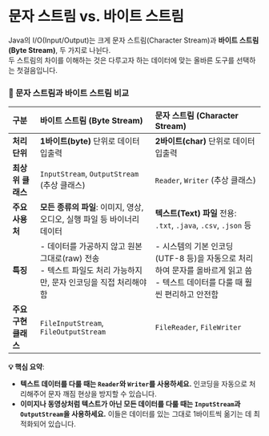 # 문자 스트림 vs. 바이트 스트림

Java의 I/O(Input/Output)는 크게 문자 스트림(Character Stream)과 **바이트 스트림(Byte Stream)**, 두 가지로 나뉜다.<br> 두 스트림의 차이를 이해하는 것은 다루고자 하는 데이터에 맞는 올바른 도구를 선택하는 첫걸음입니다.

### 🚀 문자 스트림과 바이트 스트림 비교

| 구분                | 바이트 스트림 (Byte Stream)                                  | 문자 스트림 (Character Stream)                                |
| :------------------ | :----------------------------------------------------------- | :---------------------------------------------------------- |
| **처리 단위** | **1바이트(byte)** 단위로 데이터 입출력                       | **2바이트(char)** 단위로 데이터 입출력                        |
| **최상위 클래스** | `InputStream`, `OutputStream` (추상 클래스)                | `Reader`, `Writer` (추상 클래스)                            |
| **주요 사용처** | **모든 종류의 파일**: 이미지, 영상, 오디오, 실행 파일 등 바이너리 데이터 | **텍스트(Text) 파일** 전용: `.txt`, `.java`, `.csv`, `.json` 등 |
| **특징** | - 데이터를 가공하지 않고 원본 그대로(raw) 전송<br>- 텍스트 파일도 처리 가능하지만, 문자 인코딩을 직접 처리해야 함 | - 시스템의 기본 인코딩(UTF-8 등)을 자동으로 처리하여 문자를 올바르게 읽고 씀<br>- 텍스트 데이터를 다룰 때 훨씬 편리하고 안전함 |
| **주요 구현 클래스** | `FileInputStream`, `FileOutputStream`                        | `FileReader`, `FileWriter`                                  |

**💡 핵심 요약**:
-   **텍스트 데이터를 다룰 때는 `Reader`와 `Writer`를 사용하세요.** 인코딩을 자동으로 처리해주어 문자 깨짐 현상을 방지할 수 있습니다.
-   **이미지나 동영상처럼 텍스트가 아닌 모든 데이터를 다룰 때는 `InputStream`과 `OutputStream`을 사용하세요.** 이들은 데이터를 있는 그대로 1바이트씩 옮기는 데 최적화되어 있습니다.